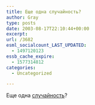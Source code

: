 ```yaml
---
title: Еще одна случайность?
author: Gray
type: posts
date: 2003-08-17T22:10:44+00:00
excerpt:
url: /3682
esml_socialcount_LAST_UPDATED:
  - 1497120123
essb_cache_expire:
  - 1577314812
categories:
  - Uncategorized

---
```








Еще одна <a href="http://www.gazeta.ru/2003/08/17/last95622.shtml" target="_blank">случайность</a>?